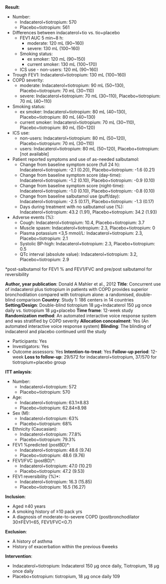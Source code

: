 **Result**:
- Number:
    - Indacaterol+tiotropium: 570
    - Placebo+tiotropium: 561
- Differences between indacaterol+tio vs. tio+placebo
    - FEV1 AUC 5 min~8 h:
        - moderate: 120 mL (90~160)
        - severe: 130 mL (100~160)
    - Smoking status:
        - ex smoker: 120 mL (90~150)
        - current smoker: 130 mL (100~170)
    - ICS use - non-users: 120 mL (90~160)
- Trough FEV1: Indacaterol+tiotropium: 130 mL (100~160)
- COPD severity:
    - moderate: Indacaterol+tiotropium: 90 mL (50~130), Placebo+tiotropium: 70 mL (30~110)
    - severe: Indacaterol+tiotropium: 70 mL (30~110), Placebo+tiotropium: 70 mL (40~110)
- Smoking status:
    - ex smoker: Indacaterol+tiotropium: 80 mL (40~130), Placebo+tiotropium: 80 mL (40~130)
    - current smoker: Indacaterol+tiotropium: 70 mL (30~110), Placebo+tiotropium: 80 mL (50~120)
- ICS use:
    - non-users: Indacaterol+tiotropium: 80 mL (50~120), Placebo+tiotropium: 70 mL (30~110)
    - users: Indacaterol+tiotropium: 80 mL (50~120), Placebo+tiotropium: [not available]
- Patient reported symptoms and use of as-needed salbutamol:
    - Change from baseline symptom score (full 24 h): Indacaterol+tiotropium: -2.1 (0.20), Placebo+tiotropium: -1.6 (0.21)
    - Change from baseline symptom score (day-time): Indacaterol+tiotropium: -1.2 (0.10), Placebo+tiotropium: -0.9 (0.10)
    - Change from baseline symptom score (night-time): Indacaterol+tiotropium: -1.0 (0.10), Placebo+tiotropium: -0.8 (0.10)
    - Change from baseline salbutamol use (puff/day): Indacaterol+tiotropium: -2.5 (0.17), Placebo+tiotropium: -1.3 (0.17)
    - Days during treatment with no salbutamol use (%): Indacaterol+tiotropium: 43.2 (1.91), Placebo+tiotropium: 34.2 (1.93)
- Adverse events (%):
    - Cough: Indacaterol+tiotropium: 10.4, Placebo+tiotropium: 3.7
    - Muscle spasm: Indacaterol+tiotropium: 2.3, Placebo+tiotropium: 0
    - Plasma potassium <3,5 mmol/L: Indacaterol+tiotropium: 2.3, Placebo+tiotropium: 2.1
    - Systolic BP-high: Indacaterol+tiotropium: 2.3, Placebo+tiotropium: 0.5
    - QTc interval (absolute value): Indacaterol+tiotropium: 3.2, Placebo+tiotropium: 2.9

\*post-salbutamol for FEV1 % and FEV1/FVC and pre/post salbutamol for reversibility

**Author, year publication**: Donald A Mahler et al., 2012
**Title**: Concurrent use of indacaterol plus tiotropium in patients with COPD provides superior bronchodilation compared with tiotropium alone: a randomised, double-blind comparison
**Country**: Study 1: 186 centers in 14 countries
**Setting/Design**: Double-blind tiotropium 18 µg+Indacaterol 150 µg once daily vs. tiotropium 18 µg+placebo
**Time frame**: 12-week study
**Randomization method**: An automated interactive voice response system and was stratified by COPD severity
**Allocation concealment**: Yes (An automated interactive voice response system)
**Blinding**: The blinding of indacaterol and placebo continued until the study
- Participants: Yes
- Investigators: Yes
- Outcome assessors: Yes
**Intention-to-treat**: Yes
**Follow-up period**: 12-week
**Loss to follow-up**: 29/572 for indacaterol+tiotropium, 37/570 for tiotropium+placebo group

**ITT anlaysis**:
- Number:
    - Indacaterol+tiotropium: 572
    - Placebo+tiotropium: 570
- Age:
    - Indacaterol+tiotropium: 63.1±8.83
    - Placebo+tiotropium: 62.84±8.98
- Sex (M):
    - Indacaterol+tiotropium: 63%
    - Placebo+tiotropium: 68%
- Ethnicity (Caucasian):
    - Indacaterol+tiotropium: 77.8%
    - Placebo+tiotropium: 79.3%
- FEV1 %predicted (postBD)*:
    - Indacaterol+tiotropium: 48.6 (9.74)
    - Placebo+tiotropium: 48.6 (9.76)
- FEV1/FVC (postBD)*:
    - Indacaterol+tiotropium: 47.0 (10.21)
    - Placebo+tiotropium: 47.2 (9.53)
- FEV1 reversibility (%)*:
    - Indacaterol+tiotropium: 16.3 (15.85)
    - Placebo+tiotropium: 16.5 (16.27)

**Inclusion**:
- Aged ≥40 years
- A smoking history of ≥10 pack yrs
- A diagnosis of moderate-to-severe COPD (postbronchodilator 30≤FEV1<65, FEV1/FVC<0.7)

**Exclusion**:
- A history of asthma
- History of exacerbation within the previous 6weeks

**Intervention**:
- Indacaterol+tiotropium: Indacaterol 150 µg once daily, Tiotropium, 18 µg once daily
- Placebo+tiotropium: tiotropium, 18 µg once daily
<PAGE>109